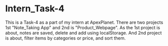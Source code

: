 # Intern_Task-4
This is a Task-4 as a part of my intern at ApexPlanet.
There are two projects 1st "Note_Taking App" and 2nd is "Product_Webpage".
As the 1st project is about, notes are saved, delete and add using localStorage.
And 2nd project is about,  filter items by categories or price, and sort them.
